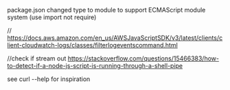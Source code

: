 package.json changed type to module to support ECMAScript module system (use import not require)

// https://docs.aws.amazon.com/en_us/AWSJavaScriptSDK/v3/latest/clients/client-cloudwatch-logs/classes/filterlogeventscommand.html

//check if stream out
https://stackoverflow.com/questions/15466383/how-to-detect-if-a-node-js-script-is-running-through-a-shell-pipe

see curl --help for inspiration
